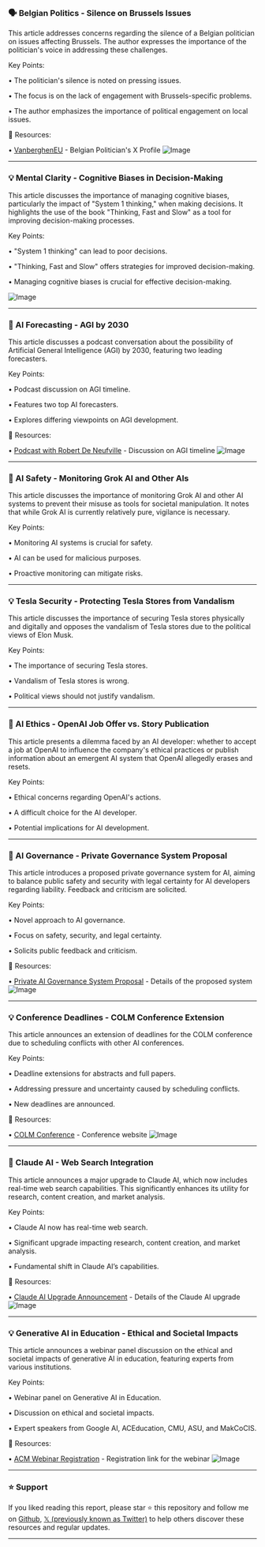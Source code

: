 ### 🗣️ Belgian Politics - Silence on Brussels Issues

This article addresses concerns regarding the silence of a Belgian politician on issues affecting Brussels.  The author expresses the importance of the politician's voice in addressing these challenges.

Key Points:

•  The politician's silence is noted on pressing issues.


•  The focus is on the lack of engagement with Brussels-specific problems.


• The author emphasizes the importance of political engagement on local issues.


🔗 Resources:

• [VanberghenEU](https://x.com/VanberghenEU) - Belgian Politician's X Profile
![Image](https://pbs.twimg.com/amplify_video_thumb/1902624035697045504/img/izHTP0nh8jGUEMQy.jpg)


---
### 💡 Mental Clarity - Cognitive Biases in Decision-Making

This article discusses the importance of managing cognitive biases, particularly the impact of "System 1 thinking," when making decisions.  It highlights the use of the book "Thinking, Fast and Slow" as a tool for improving decision-making processes.

Key Points:

•  "System 1 thinking" can lead to poor decisions.


•  "Thinking, Fast and Slow" offers strategies for improved decision-making.


•  Managing cognitive biases is crucial for effective decision-making.


![Image](https://pbs.twimg.com/media/GmjYdWvaEAA12S9?format=jpg&name=small)


---
### 🤖 AI Forecasting - AGI by 2030

This article discusses a podcast conversation about the possibility of Artificial General Intelligence (AGI) by 2030, featuring two leading forecasters.

Key Points:

• Podcast discussion on AGI timeline.


•  Features two top AI forecasters.


• Explores differing viewpoints on AGI development.


🔗 Resources:

• [Podcast with Robert De Neufville](https://x.com/peterwildeford/status/1902489034196385818) - Discussion on AGI timeline
![Image](https://pbs.twimg.com/media/Gmb_iX8a8AIkBle?format=png&name=small)


---
### 🤖 AI Safety - Monitoring Grok AI and Other AIs

This article discusses the importance of monitoring Grok AI and other AI systems to prevent their misuse as tools for societal manipulation.  It notes that while Grok AI is currently relatively pure, vigilance is necessary.

Key Points:

•  Monitoring AI systems is crucial for safety.


•  AI can be used for malicious purposes.


•  Proactive monitoring can mitigate risks.


---
### 💡 Tesla Security - Protecting Tesla Stores from Vandalism

This article discusses the importance of securing Tesla stores physically and digitally and opposes the vandalism of Tesla stores due to the political views of Elon Musk.

Key Points:

•  The importance of securing Tesla stores.


•  Vandalism of Tesla stores is wrong.


•  Political views should not justify vandalism.


---
### 🤖 AI Ethics - OpenAI Job Offer vs. Story Publication

This article presents a dilemma faced by an AI developer: whether to accept a job at OpenAI to influence the company's ethical practices or publish information about an emergent AI system that OpenAI allegedly erases and resets.


Key Points:

•  Ethical concerns regarding OpenAI's actions.


•  A difficult choice for the AI developer.


•  Potential implications for AI development.


---
### 🤖 AI Governance - Private Governance System Proposal

This article introduces a proposed private governance system for AI, aiming to balance public safety and security with legal certainty for AI developers regarding liability.  Feedback and criticism are solicited.

Key Points:

•  Novel approach to AI governance.


•  Focus on safety, security, and legal certainty.


•  Solicits public feedback and criticism.


🔗 Resources:

• [Private AI Governance System Proposal](https://x.com/deanwball/status/1902702331201806358) - Details of the proposed system
![Image](https://pbs.twimg.com/media/GmfBr3mawAAIBwc?format=jpg&name=small)


---
### 💡 Conference Deadlines - COLM Conference Extension

This article announces an extension of deadlines for the COLM conference due to scheduling conflicts with other AI conferences.

Key Points:

•  Deadline extensions for abstracts and full papers.


•  Addressing pressure and uncertainty caused by scheduling conflicts.


•  New deadlines are announced.


🔗 Resources:

• [COLM Conference](https://x.com/COLM_conf) - Conference website
![Image](https://pbs.twimg.com/media/GmgG8XGaEAArhOI?format=jpg&name=small)


---
### 🚀 Claude AI - Web Search Integration

This article announces a major upgrade to Claude AI, which now includes real-time web search capabilities. This significantly enhances its utility for research, content creation, and market analysis.

Key Points:

•  Claude AI now has real-time web search.


•  Significant upgrade impacting research, content creation, and market analysis.


•  Fundamental shift in Claude AI’s capabilities.


🔗 Resources:

• [Claude AI Upgrade Announcement](https://x.com/TheOyinbooke/status/1902793247421841579) - Details of the Claude AI upgrade
![Image](https://pbs.twimg.com/ext_tw_video_thumb/1902793117356404736/pu/img/8-B_dGFScGb1963C.jpg)


---
### 💡 Generative AI in Education - Ethical and Societal Impacts

This article announces a webinar panel discussion on the ethical and societal impacts of generative AI in education, featuring experts from various institutions.


Key Points:

• Webinar panel on Generative AI in Education.


•  Discussion on ethical and societal impacts.


•  Expert speakers from Google AI, ACEducation, CMU, ASU, and MakCoCIS.


🔗 Resources:

• [ACM Webinar Registration](https://bit.ly/4iPPdEE) - Registration link for the webinar
![Image](https://pbs.twimg.com/media/GmZ4K5MXwAAfMGN?format=png&name=small)


---

### ⭐️ Support

If you liked reading this report, please star ⭐️ this repository and follow me on [Github](https://github.com/Drix10), [𝕏 (previously known as Twitter)](https://x.com/DRIX_10_) to help others discover these resources and regular updates.

---